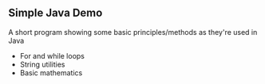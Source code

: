 ## Simple Java Demo

A short program showing some basic principles/methods as they're used in Java
* For and while loops
* String utilities
* Basic mathematics